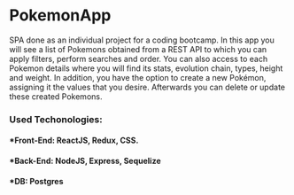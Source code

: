# PokemonApp
SPA done as an individual project for a coding bootcamp.
In this app you will see a list of Pokemons obtained from a REST API to which you can apply filters, perform searches and order. You can also access to each Pokemon details where you will find its stats, evolution chain, types, height and weight. In addition, you have the option to create a new Pokémon, assigning it the values that you desire. Afterwards you can delete or update these created Pokemons.

### Used Techonologies:
#### *Front-End: ReactJS, Redux, CSS.
#### *Back-End: NodeJS, Express, Sequelize
#### *DB: Postgres
